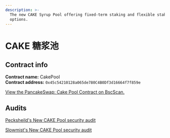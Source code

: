 ```yaml
---
description: >-
  The new CAKE Syrup Pool offering fixed-term staking and flexible staking
  options.
---
```


# CAKE 糖浆池

## Contract info

**Contract name:** CakePool\
**Contract address:** `0x45c54210128a065de780C4B0Df3d16664f7f859e`

[View the PancakeSwap: Cake Pool Contract on BscScan.](https://bscscan.com/address/0x45c54210128a065de780C4B0Df3d16664f7f859e)

## Audits

[Pecksheild's New CAKE Pool security audit](https://github.com/peckshield/publications/tree/master/audit\_reports/PeckShield-Audit-Report-PancakeSwap-CakePool-v1.0.pdf)

[Slowmist's New CAKE Pool security audit](https://github.com/slowmist/Knowledge-Base/blob/master/open-report-V2/smart-contract/SlowMist%20Audit%20Report%20-%20Pancakeswap-CakePool\_en-us.pdf)
